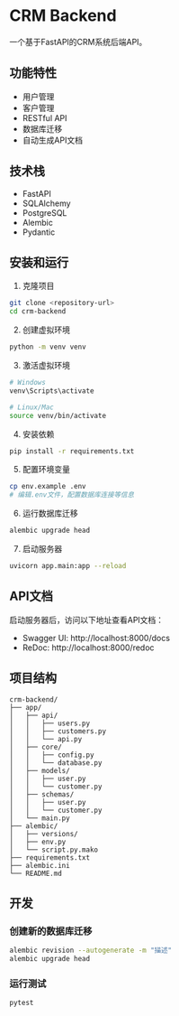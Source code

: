 # CRM Backend

一个基于FastAPI的CRM系统后端API。

## 功能特性

- 用户管理
- 客户管理
- RESTful API
- 数据库迁移
- 自动生成API文档

## 技术栈

- FastAPI
- SQLAlchemy
- PostgreSQL
- Alembic
- Pydantic

## 安装和运行

1. 克隆项目
```bash
git clone <repository-url>
cd crm-backend
```

2. 创建虚拟环境
```bash
python -m venv venv
```

3. 激活虚拟环境
```bash
# Windows
venv\Scripts\activate

# Linux/Mac
source venv/bin/activate
```

4. 安装依赖
```bash
pip install -r requirements.txt
```

5. 配置环境变量
```bash
cp env.example .env
# 编辑.env文件，配置数据库连接等信息
```

6. 运行数据库迁移
```bash
alembic upgrade head
```

7. 启动服务器
```bash
uvicorn app.main:app --reload
```

## API文档

启动服务器后，访问以下地址查看API文档：

- Swagger UI: http://localhost:8000/docs
- ReDoc: http://localhost:8000/redoc

## 项目结构

```
crm-backend/
├── app/
│   ├── api/
│   │   ├── users.py
│   │   ├── customers.py
│   │   └── api.py
│   ├── core/
│   │   ├── config.py
│   │   └── database.py
│   ├── models/
│   │   ├── user.py
│   │   └── customer.py
│   ├── schemas/
│   │   ├── user.py
│   │   └── customer.py
│   └── main.py
├── alembic/
│   ├── versions/
│   ├── env.py
│   └── script.py.mako
├── requirements.txt
├── alembic.ini
└── README.md
```

## 开发

### 创建新的数据库迁移

```bash
alembic revision --autogenerate -m "描述"
alembic upgrade head
```

### 运行测试

```bash
pytest
```

